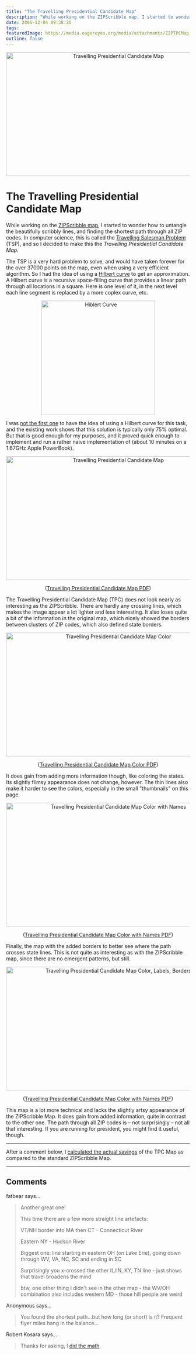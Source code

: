 ```yaml
---
title: "The Travelling Presidential Candidate Map"
description: "While working on the ZIPScribble map, I started to wonder how to untangle the beautifully scribbly lines, and finding the shortest path through all ZIP codes. In computer science, this is called the Travelling Salesman Problem (TSP), and so I decided to make this the Travelling Presidential Candidate Map."
date: 2006-12-04 09:38:26
tags: 
featuredImage: https://media.eagereyes.org/media/attachments/ZIPTPCMap-color-names-borders.png
outline: false
---
```


<p align="center"><img title="Travelling Presidential Candidate Map" src="https://media.eagereyes.org/media/attachments/ZIPTPCMap-color-names-borders.png" alt="Travelling Presidential Candidate Map" width="600" height="338" border="0" /></p>

# The Travelling Presidential Candidate Map

While working on the <a href="/zipscribble-maps/united-states">ZIPScribble map</a>, I started to wonder how to untangle the beautifully scribbly lines, and finding the shortest path through all ZIP codes. In computer science, this is called the <a href="http://en.wikipedia.org/wiki/Travelling_salesman_problem">Travelling Salesman Problem</a> (TSP), and so I decided to make this the <em>Travelling Presidential Candidate Map</em>.

The TSP is a very hard problem to solve, and would have taken forever for the over 37000 points on the map, even when using a very efficient algorithm. So I had the idea of using a <a href="http://en.wikipedia.org/wiki/Hilbert_curve">Hilbert curve</a> to get an approximation. A Hilbert curve is a recursive space-filling curve that provides a linear path through all locations in a square. Here is one level of it, in the next level each line segment is replaced by a more coplex curve, etc.

<p align="center"><img class="aligncenter" title="Hiblert Curve" src="https://media.eagereyes.org/media/attachments/HilbertCurve.png" alt="Hiblert Curve" width="311" height="312" border="0" /></p>

I was <a href="http://www.nirarebakun.com/graph/ehilbtsp.html">not the first one</a> to have the idea of using a Hilbert curve for this task, and the existing work shows that this solution is typically only 75% optimal. But that is good enough for my purposes, and it proved quick enough to implement and run a rather naive implementation of (about 10 minutes on a 1.67GHz Apple PowerBook).

<p align="center"><img class="aligncenter" title="Travelling Presidential Candidate Map" src="https://media.eagereyes.org/media/attachments/ZIPTPCMap.png" alt="Travelling Presidential Candidate Map" width="600" height="338" border="0" /></p>
<p align="center">(<a href="https://media.eagereyes.org/media/attachments/ZIPTPCMap.pdf" target="_blank">Travelling Presidential Candidate Map PDF</a>)</p>

The Travelling Presidential Candidate Map (TPC) does not look nearly as interesting as the ZIPScribble. There are hardly any crossing lines, which makes the image appear a lot lighter and less interesting. It also loses quite a bit of the information in the original map, which nicely showed the borders between clusters of ZIP codes, which also defined state borders.

<p align="center"><img class="aligncenter" title="Travelling Presidential Candidate Map Color" src="https://media.eagereyes.org/media/attachments/ZIPTPCMap-color.png" alt="Travelling Presidential Candidate Map Color" width="600" height="338" border="0" /></p>
<p align="center">(<a href="https://media.eagereyes.org/media/attachments/ZIPTPCMap-color.pdf" target="_blank">Travelling Presidential Candidate Map Color PDF</a>)</p>

It does gain from adding more information though, like coloring the states. Its slightly flimsy appearance does not change, however. The thin lines also make it harder to see the colors, especially in the small "thumbnails" on this page.

<p align="center"><img class="aligncenter" title="Travelling Presidential Candidate Map Color with Names" src="https://media.eagereyes.org/media/attachments/ZIPTPCMap-color-names.png" alt="Travelling Presidential Candidate Map Color with Names" width="600" height="338" border="0" /></p>
<p align="center">(<a href="https://media.eagereyes.org/media/attachments/ZIPTPCMap-color-names.pdf" target="_blank">Travelling Presidential Candidate Map Color with Names PDF</a>)</p>

Finally, the map with the added borders to better see where the path crosses state lines. This is not quite as interesting as with the ZIPScribble map, since there are no emergent patterns, but still.

<p align="center"><img title="Travelling Presidential Candidate Map Color, Labels, Borders" src="https://media.eagereyes.org/media/attachments/ZIPTPCMap-color-names-borders.png" alt="Travelling Presidential Candidate Map Color, Labels, Borders" width="600" height="338" border="0" /></p>
<p align="center">(<a href="https://media.eagereyes.org/media/attachments/ZIPTPCMap-color-names-borders.pdf" target="_blank">Travelling Presidential Candidate Map Color with Names PDF</a>)</p>

This map is a lot more technical and lacks the slightly artsy appearance of the ZIPScribble Map. It does gain from added information, quite in contrast to the other one. The path through all ZIP codes is – not surprisingly – not all that interesting. If you are running for president, you might find it useful, though.

<hr />

After a comment below, I <a href="/blog/2007/what-travelling-presidential-candidates-save.html">calculated the actual savings</a> of the TPC Map as compared to the standard ZIPScribble Map.


<PostedBy />


<aside class="comments">

---
## Comments

fatbear says…
>	Another great one!
>	
>	This time there are a few more straight line artefacts:
>	
>	VT/NH border into MA then CT - Connecticut River
>	
>	Eastern NY - Hudson River
>	
>	Biggest one: line starting in eastern OH (on Lake Erie), going down through WV, VA, NC, SC and ending in SC
>	
>	Surprisingly you x-crossed the other IL/IN, KY, TN line - just shows that travel broadens the mind
>	
>	btw, one other thing I didn't see in the other map - the WV/OH combination also includes western MD - those hill people are weird

Anonymous says…
>	You found the shortest path...but how long (or short) is it?  Frequent flyer miles hang in the balance...

Robert Kosara says…
>	Thanks for asking, I <a href="/blog/what-travelling-presidential-candidates-save.html">did the math</a>.

</aside>

